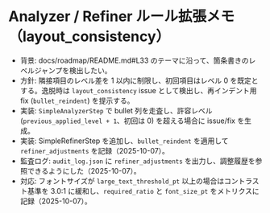 # Analyzer / Refiner ルール拡張メモ（layout_consistency）

- 背景: docs/roadmap/README.md#L33 のテーマに沿って、箇条書きのレベルジャンプを検出したい。
- 方針: 隣接項目のレベル差を 1 以内に制限し、初回項目はレベル 0 を既定とする。逸脱時は `layout_consistency` issue として検出し、再インデント用 fix (`bullet_reindent`) を提示する。
- 実装: `SimpleAnalyzerStep` で bullet 列を走査し、許容レベル (`previous_applied_level + 1`、初回は 0) を超える場合に issue/fix を生成。
- 実装: SimpleRefinerStep を追加し、`bullet_reindent` を適用して `refiner_adjustments` を記録（2025-10-07）。
- 監査ログ: `audit_log.json` に `refiner_adjustments` を出力し、調整履歴を参照できるようにした（2025-10-07）。
- 対応: フォントサイズが `large_text_threshold_pt` 以上の場合はコントラスト基準を 3.0:1 に緩和し、`required_ratio` と `font_size_pt` をメトリクスに記録（2025-10-07）。
